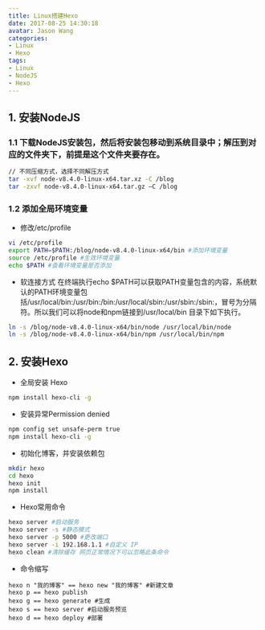 ```yaml
---
title: Linux搭建Hexo
date: 2017-08-25 14:30:18
avatar: Jason Wang
categories:
- Linux
- Hexo
tags: 
- Linux
- NodeJS
- Hexo
---
```

## 1. 安装NodeJS
### 1.1 下载NodeJS安装包，然后将安装包移动到系统目录中；解压到对应的文件夹下，前提是这个文件夹要存在。
```bash
// 不同压缩方式，选择不同解压方式
tar -xvf node-v8.4.0-linux-x64.tar.xz -C /blog
tar -zxvf node-v8.4.0-linux-x64.tar.gz —C /blog
```

### 1.2 添加全局环境变量
- 修改/etc/profile
```bash
vi /etc/profile
export PATH=$PATH:/blog/node-v8.4.0-linux-x64/bin #添加环境变量
source /etc/profile #生效环境变量
echo $PATH #查看环境变量是否添加
```

- 软连接方式
在终端执行echo $PATH可以获取PATH变量包含的内容，系统默认的PATH环境变量包括/usr/local/bin:/usr/bin:/bin:/usr/local/sbin:/usr/sbin:/sbin:，冒号为分隔符。所以我们可以将node和npm链接到/usr/local/bin 目录下如下执行。
```bash
ln -s /blog/node-v8.4.0-linux-x64/bin/node /usr/local/bin/node
ln -s /blog/node-v8.4.0-linux-x64/bin/npm /usr/local/bin/npm
```

## 2. 安装Hexo
- 全局安装 Hexo
```bash
npm install hexo-cli -g
```

- 安装异常Permission denied
```bash
npm config set unsafe-perm true
npm install hexo-cli -g
```

- 初始化博客，并安装依赖包
```bash
mkdir hexo
cd hexo
hexo init
npm install
```
- Hexo常用命令
```bash
hexo server #启动服务
hexo server -s #静态模式
hexo server -p 5000 #更改端口
hexo server -i 192.168.1.1 #自定义 IP
hexo clean #清除缓存 网页正常情况下可以忽略此条命令
```
- 命令缩写
```
hexo n "我的博客" == hexo new "我的博客" #新建文章
hexo p == hexo publish
hexo g == hexo generate #生成
hexo s == hexo server #启动服务预览
hexo d == hexo deploy #部署
```



